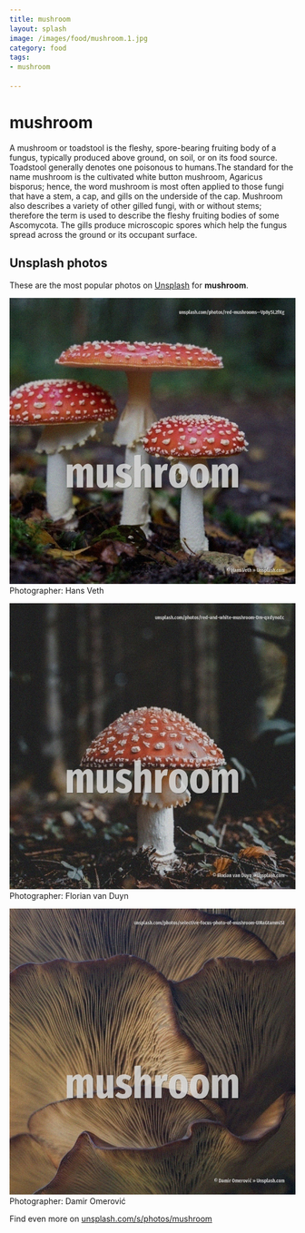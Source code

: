 ```yaml
---
title: mushroom
layout: splash
image: /images/food/mushroom.1.jpg
category: food
tags:
- mushroom

---
```

# mushroom

A mushroom or toadstool is the fleshy, spore-bearing fruiting body of a fungus, typically produced  above ground, on soil, or on its food source. Toadstool generally denotes one poisonous to humans.The standard for the name mushroom is the  cultivated white button mushroom, Agaricus bisporus; hence, the word mushroom is most often applied  to those fungi  that have a stem, a cap, and gills  on the underside of the cap. Mushroom also describes a variety of other gilled fungi, with or without stems; therefore the term  is used to describe the fleshy fruiting bodies of some Ascomycota. The gills produce microscopic spores which help the fungus spread across the ground or its occupant  surface.  

 
## Unsplash photos
These are the most popular photos on [Unsplash](https://unsplash.com) for **mushroom**.
 
![mushroom](/images/food/mushroom.1.jpg)
Photographer:  Hans Veth
 
![mushroom](/images/food/mushroom.2.jpg)
Photographer:  Florian van Duyn
 
![mushroom](/images/food/mushroom.3.jpg)
Photographer:  Damir Omerović
 
Find even more on [unsplash.com/s/photos/mushroom](https://unsplash.com/s/photos/mushroom)
 

